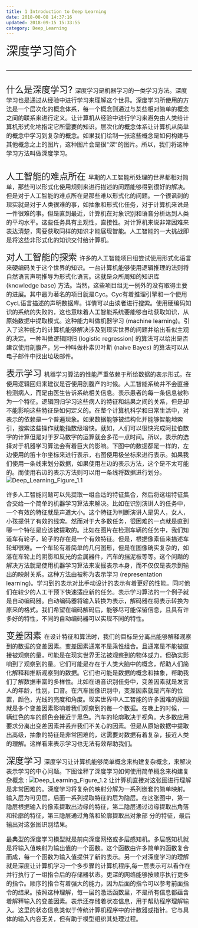 ```yaml
---
title: 1 Introduction to Deep Learning
date: 2018-08-08 14:37:16
updated: 2018-09-15 15:33:55
category: Deep_Learning
---
```

<font size=6>深度学习简介
<!--more-->

---
<font size=5>什么是深度学习?
<font size=3>深度学习是机器学习的一类学习方法。深度学习也是通过从经验中进行学习来理解这个世界。深度学习所使用的方法是一个层次化的概念体系，每一个概念则通过与某些相对简单的概念之间的联系来进行定义。让计算机从经验中进行学习来避免由人类给计算机形式化地指定它所需要的知识。层次化的概念体系让计算机从简单的概念中学习到复杂的概念。如果我们绘制一张这些概念是如何构建与其他概念之上的图片，这种图片会是很"深"的图片。所以，我们将这种学习方法叫做深度学习。
<br/>

<font size=5>人工智能的难点所在
<font size=3>早期的人工智能所处理的世界都相对简单，那些可以形式化使用规则来进行描述的问题能够得到很好的解决。但是对于人工智能的难点所在是那些难以形式化的问题。一个很讽刺的现实就是对于人类很难的事，如抽象和形式化任务，对于计算机来说是一件很难的事。但是直到最近，计算机在对象识别和语音分析达到人类的平均水平。这些任务具有主观性，直接性。对计算机来说非常困难来表达清楚，需要获取同样的知识才能展现智能。人工智能的一大挑战即是将这些非形式化的知识交付给计算机。
<br/>

<font size=5>对人工智能的探索
<font size=3>许多的人工智能项目组尝试使用形式化语言来硬编码关于这个世界的知识。一台计算机能够使用逻辑推理的法则将自然语言声明推导为形式化语言。这就是众所周知的知识库 (knowledge base) 方法。当然，这些项目组无一例外的没有取得主要的进展。其中最为著名的项目就是Cyc。Cyc有着推理引擎和一个使用CycL语言描述的声明数据库。详情可以由读者进行搜索。使用硬编码知识的系统的失败的，这也意味着人工智能系统要能够自动获取知识，从原始数据中提取模式。这种能力叫做机器学习 (machine learning)。引入了这种能力的计算机能够解决涉及到现实世界的问题并给出看似主观的决定。一种叫做逻辑回归 (logistic regression) 的算法可以给出是否建议使用剖腹产，另一种叫做朴素贝叶斯 (naive Bayes) 的算法可以从电子邮件中找出垃圾邮件。
<br/>

<font size=5>表示学习
<font size=3>机器学习算法的性能严重依赖于所给数据的表示形式。在使用逻辑回归来建议是否使用剖腹产的时候。人工智能系统并不会直接检测病人，而是由医生告诉系统相关信息。表示患者的每一条信息被称为一个特征。逻辑回归学习这些病人的特征和结果之间的关系，但是却不能影响这些特征是如何定义的。在整个计算机科学和日常生活中，对表示的依赖是一个普遍现象。如果数据能够被结构化并能够智能地索引，搜索这些操作就能指数级增快。就如，人们可以很快完成阿拉伯数字的计算但是对于罗马数字的运算就会多花一点时间。所以，表示的选择对于机器学习算法会有着巨大的影响。下图中的数据都是一样的，左边使用的笛卡尔坐标来进行表示，右图使用极坐标来进行表示。如果我们使用一条线来划分数据，如果使用左边的表示方法，这个是不太可能的。而使用右边的表示方法则可以用一条线将数据进行划分。
![Deep_Learning_Figure_1.1](https://winteryangwt-1256492362.cos.ap-chengdu.myqcloud.com/%E6%B7%B1%E5%BA%A6%E5%AD%A6%E4%B9%A0/Deep_Learning_Figure_1.1.png)

许多人工智能问题可以先提取一组合适的特征集合，然后将这组特征集合交给一个简单的机器学习算法来解决。比如在识别演讲人的任务中，一个有效的特征就是声道大小。这个特征为判断演讲人是男人，女人，小孩提供了有效的线索。然而对于大多数任务，很困难的一点就是直到哪一个特征是应该被提取的。比如在图片在检测车辆的任务中，我们知道车有轮子，轮子的存在是一个有效特征。但是，根据像素值来描述车轮却很难。一个车轮有着简单的几何图形，但是在图像确实复杂的，如落在车轮上的阴影和反光的金属器件，汽车的挡泥板等等。这个问题的解决方法就是使用机器学习算法来发掘表示本身，而不仅仅是表示到输出的映射关系。这种方法由被称为表示学习 (representation learning)。学习到的表示对比手动设计的表示有着更好的性能。同时他们在较少的人工干预下快速适应新的任务。表示学习算法的一个例子就是自动编码器。自动编码器将输入转换为表示，解码器在将表示转换为原来的格式。我们希望在编码解码后，能够尽可能保留信息，且具有许多好的特性，不同的自动编码器可以实现不同的特性。
<br/>

<font size=5>变差因素
<font size=3>在设计特征和算法时，我们的目标是分离出能够解释观察到的数据的变差因素。变差因素通常不是乘性组合。且通常是不能被直接被观察的量，可能是在现实世界无法被观察到的物体或力，但确实影响到了观察到的量。它们可能是存在于人类大脑中的概念，帮助人们简化解释和推断观察到的数据。它们也可能是数据的概念和抽象，帮助我们了解数据丰富的多样性。比如在语音识别任务中，变差因素就是发言人的年龄，性别，口音。在汽车图像识别中，变差因素就是汽车的位置，颜色，光线的亮度和角度。现实世界中人工智能的许多困难的原因就是多个变差因素影响着我们观察到的每一个数据。在晚上的时候，一辆红色的车的颜色会接近于黑色。汽车的轮廓取决于视角。大多数应用要求分离出变差因素并丢弃我们不关心的因素。但是从原始数据中提取出高级，抽象的特征是非常困难的，这需要对数据有着复杂，接近人类的理解。这样看来表示学习也无法有效帮助我们。
<br/>

<font size=5>深度学习
<font size=3>深度学习让计算机能够简单概念来构建复杂概念，来解决表示学习的中心问题。下图诠释了深度学习如何使用简单概念来构建复杂概念 : 
![Deep_Learning_Figure_1.2](https://winteryangwt-1256492362.cos.ap-chengdu.myqcloud.com/%E6%B7%B1%E5%BA%A6%E5%AD%A6%E4%B9%A0/Deep_Learning_Figure_1.2.png)
让计算机直接对这张图进行理解是非常困难的。深度学习将复杂的映射分解为一系列嵌套的简单映射。输入层为可见层，后面一系列提取特征的层为隐层。在这张图中，第一隐层根据输入的像素提取出边缘的特征，第二隐层通过边缘提取出角落和轮廓的特征，第三隐层通过角落和轮廓提取出对象部  分的特征，最后输出对这张图识别结果。

最典型的深度学习模型就是前向深度网络或多层感知机。多层感知机就是将输入值映射为输出值的一个函数。这个函数由许多简单的函数复合而成，每一个函数为输入值提供了新的表示。另一个对深度学习的理解就是深度让计算机学习一个多步骤的计算机程序,每一层表示可以看作在并行执行了一组指令后的存储器状态。更深的网络能够按顺序执行更多的指令。顺序的指令有着强大的能力，因为后面的指令可以参考前面指令的结果。按照这种理解，每一层的激活函数里，不是所有信息都蕴含着解释输入的变差因素。表示还存储着状态信息，用于帮助程序理解输入。这里的状态信息类似于传统计算机程序中的计数器或指针。它与具体的输入内容无关，但有助于模型组织其处理过程。
